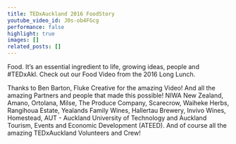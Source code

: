 ```yaml
---
title: TEDxAuckland 2016 FoodStory
youtube_video_id: J0s-ob4FGcg
performance: false
highlight: true
images: []
related_posts: []
---
```


Food. It’s an essential ingredient to life, growing ideas, people and #TEDxAkl. Check out our Food Video from the 2016 Long Lunch.

Thanks to Ben Barton, Fluke Creative for the amazing Video! And all the amazing Partners and people that made this possible! NIWA New Zealand, Amano, Ortolana, Milse, The Produce Company, Scarecrow, Waiheke Herbs, Rangihoua Estate, Yealands Family Wines, Hallertau Brewery, Invivo Wines, Homestead, AUT - Auckland University of Technology and Auckland Tourism, Events and Economic Development (ATEED). And of course all the amazing TEDxAuckland Volunteers and Crew!

